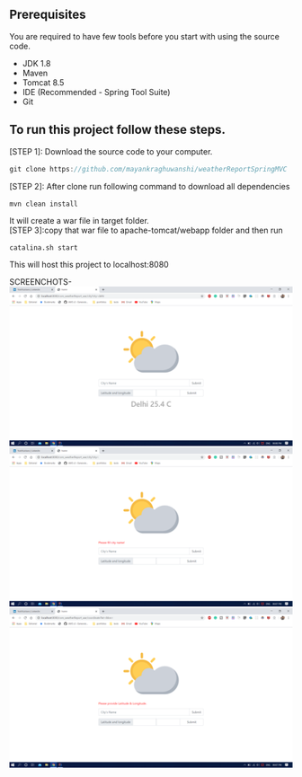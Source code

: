 ## Prerequisites
You are required to have few tools before you start with using the source code.<br>
- JDK 1.8
- Maven
- Tomcat 8.5
- IDE (Recommended - Spring Tool Suite)
- Git


## To run this project follow these steps.

[STEP 1]: Download the source code to your computer.
```javascript 1.5
git clone https://github.com/mayankraghuwanshi/weatherReportSpringMVC
```
[STEP 2]: After clone run following command to download all dependencies
```java
mvn clean install
```
It will create a war file in target folder.<BR>
[STEP 3]:copy that war file to apache-tomcat/webapp folder and then run
```
catalina.sh start
```
This will host this project to localhost:8080

SCREENCHOTS-<br>
![](src/screenshots/Screenshot%20(53).png)
<br>
![](src/screenshots/Screenshot%20(54).png)
<br>
![](src/screenshots/Screenshot%20(55).png)